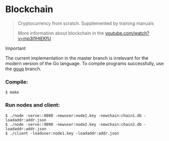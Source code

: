 # Blockchain

> Cryptocurrency from scratch. Supplemented by training manuals
> 
> More information about blockchain in the [youtube.com/watch?v=mp3I1HtEKfU](https://www.youtube.com/watch?v=mp3I1HtEKfU "Blockchain")

> [!IMPORTANT]
> The current implementation in the master branch is irrelevant for the modern version of the Go language. To compile programs successfully, use the [goup](https://github.com/number571/blockchain/tree/goup) branch.

### Compile:
```
$ make
```

### Run nodes and client:
```
$ ./node -serve::8080 -newuser:node1.key -newchain:chain1.db -loadaddr:addr.json
$ ./node -serve::9090 -newuser:node2.key -newchain:chain2.db -loadaddr:addr.json
$ ./client -loaduser:node1.key -loadaddr:addr.json
```
